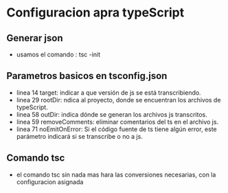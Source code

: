 # Configuracion apra typeScript

## Generar json

- usamos el  comando : tsc -init

## Parametros basicos en tsconfig.json

- linea 14 target: indicar a que versión de js se está transcribiendo.
- linea 29 rootDir: ndica al proyecto, donde se encuentran los archivos de typeScript. 
- linea 58 outDir: indica dónde se generan los archivos js transcritos.
- linea 59 removeComments: eliminar comentarios del ts en el archivo js.
- linea 71 noEmitOnError: Si el código fuente de ts tiene algún error, este parámetro indicará si se transcribe o no a js.

## Comando tsc

- el comando tsc sin nada mas hara las conversiones necesarias, con la configuracion asignada